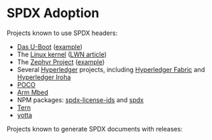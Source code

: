 # SPDX Adoption

Projects known to use SPDX headers: 
* [Das U-Boot](https://www.denx.de/wiki/U-Boot) ([example](http://git.denx.de/?p=u-boot.git;a=blob_plain;f=README;hb=HEAD))
* The [Linux kernel](https://www.kernel.org/doc/html/latest/process/license-rules.html#license-identifier-syntax) ([LWN article](https://lwn.net/Articles/739183/))
* The [Zephyr Project](https://www.zephyrproject.org/) ([example](https://github.com/zephyrproject-rtos/zephyr/blob/master/zephyr-env.sh))
* Several [Hyperledger](https://hyperledger.org) projects, including [Hyperledger Fabric](https://github.com/hyperledger/fabric/blob/19edb32647bc68b7a877f5d00beb609c8a044544/docs/source/dev-setup/headers.txt) and [Hyperledger Iroha](https://github.com/hyperledger/iroha/blob/ed665deb84aba285e2dfc217188bba8a9cc5ce2e/example/node/index.js)
* [POCO](https://github.com/pocoproject/poco/blob/develop/LICENSE)
* [Arm Mbed](https://github.com/ARMmbed)
* NPM packages: [spdx-license-ids](https://www.npmjs.com/package/spdx-license-ids) and [spdx](https://www.npmjs.com/package/spdx)
* [Tern](https://github.com/vmware/tern)
* [yotta](http://docs.yottabuild.org/reference/licenses.html)

Projects known to generate SPDX documents with releases:  
